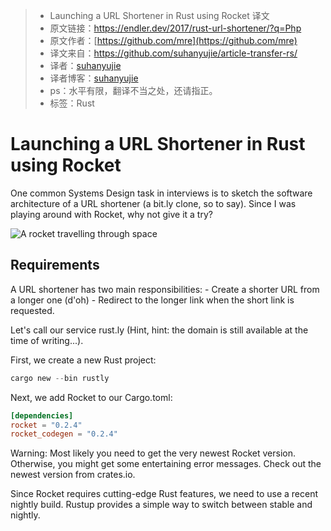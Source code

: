 >* Launching a URL Shortener in Rust using Rocket 译文
>* 原文链接：https://endler.dev/2017/rust-url-shortener/?q=Php
>* 原文作者：[https://github.com/mre](https://github.com/mre)
>* 译文来自：https://github.com/suhanyujie/article-transfer-rs/
>* 译者：[suhanyujie](https://github.com/suhanyujie)
>* 译者博客：[suhanyujie](https://ishenghuo.cnblogs.com/)
>* ps：水平有限，翻译不当之处，还请指正。
>* 标签：Rust

# Launching a URL Shortener in Rust using Rocket

One common Systems Design task in interviews is to sketch the software architecture of a URL shortener (a bit.ly clone, so to say). Since I was playing around with Rocket, why not give it a try?

![A rocket travelling through space](https://endler.dev/2017/rust-url-shortener/rocket.svg)

## Requirements
A URL shortener has two main responsibilities:
    - Create a shorter URL from a longer one (d'oh)
    - Redirect to the longer link when the short link is requested.

Let's call our service rust.ly (Hint, hint: the domain is still available at the time of writing...).

First, we create a new Rust project:

```rust
cargo new --bin rustly
```

Next, we add Rocket to our Cargo.toml:

```toml
[dependencies]
rocket = "0.2.4"
rocket_codegen = "0.2.4"
```

Warning: Most likely you need to get the very newest Rocket version. Otherwise, you might get some entertaining error messages. Check out the newest version from crates.io.

Since Rocket requires cutting-edge Rust features, we need to use a recent nightly build. Rustup provides a simple way to switch between stable and nightly.



